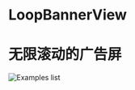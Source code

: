 # LoopBannerView
无限滚动的广告屏
============
![Examples list](https://github.com/5peak2me/LoopBannerView/blob/master/device-2016-09-07-173900.gif)
